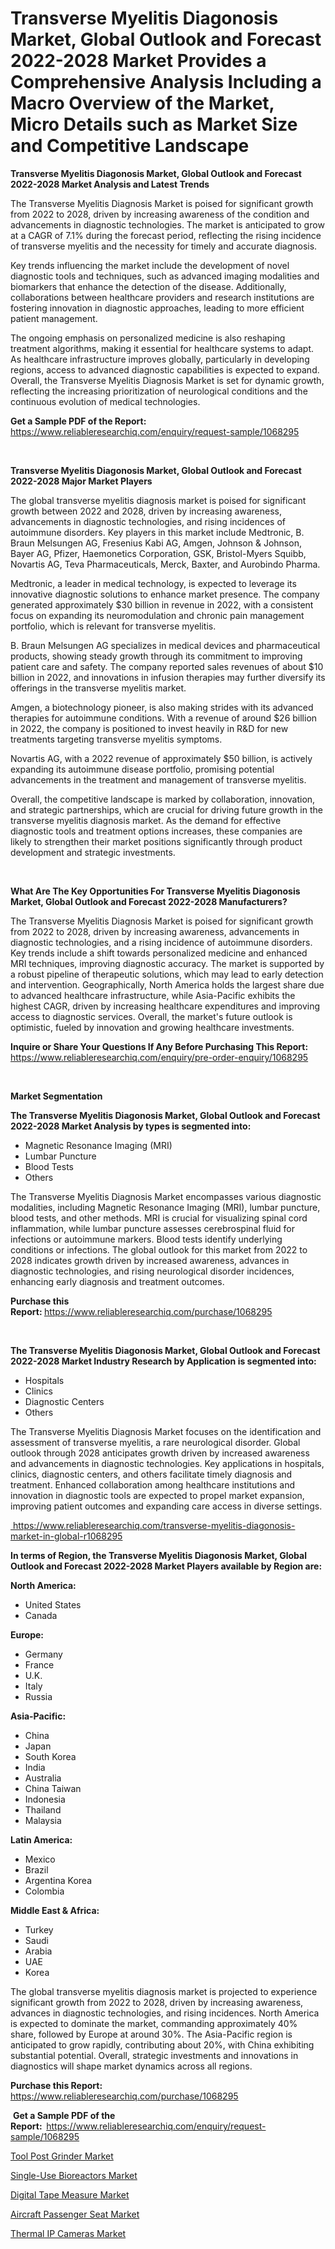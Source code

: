 <p><h1>Transverse Myelitis Diagonosis Market, Global Outlook and Forecast 2022-2028 Market Provides a Comprehensive Analysis Including a Macro Overview of the Market, Micro Details such as Market Size and Competitive Landscape</h1></p><p><strong>Transverse Myelitis Diagonosis Market, Global Outlook and Forecast 2022-2028 Market Analysis and Latest Trends</strong></p>
<p><p>The Transverse Myelitis Diagnosis Market is poised for significant growth from 2022 to 2028, driven by increasing awareness of the condition and advancements in diagnostic technologies. The market is anticipated to grow at a CAGR of 7.1% during the forecast period, reflecting the rising incidence of transverse myelitis and the necessity for timely and accurate diagnosis. </p><p>Key trends influencing the market include the development of novel diagnostic tools and techniques, such as advanced imaging modalities and biomarkers that enhance the detection of the disease. Additionally, collaborations between healthcare providers and research institutions are fostering innovation in diagnostic approaches, leading to more efficient patient management. </p><p>The ongoing emphasis on personalized medicine is also reshaping treatment algorithms, making it essential for healthcare systems to adapt. As healthcare infrastructure improves globally, particularly in developing regions, access to advanced diagnostic capabilities is expected to expand. Overall, the Transverse Myelitis Diagnosis Market is set for dynamic growth, reflecting the increasing prioritization of neurological conditions and the continuous evolution of medical technologies.</p></p>
<p><strong>Get a Sample PDF of the Report:&nbsp;</strong> <a href="https://www.reliableresearchiq.com/enquiry/request-sample/1068295?utm_campaign=3568&utm_medium=2&utm_source=Github&utm_content=ia&utm_term=21032025&utm_id=transverse-myelitis-diagonosis-market-global-outlook-and-forecast-2022-2028">https://www.reliableresearchiq.com/enquiry/request-sample/1068295</a></p>
<p>&nbsp;</p>
<p><strong>Transverse Myelitis Diagonosis Market, Global Outlook and Forecast 2022-2028 Major Market Players</strong></p>
<p><p>The global transverse myelitis diagnosis market is poised for significant growth between 2022 and 2028, driven by increasing awareness, advancements in diagnostic technologies, and rising incidences of autoimmune disorders. Key players in this market include Medtronic, B. Braun Melsungen AG, Fresenius Kabi AG, Amgen, Johnson & Johnson, Bayer AG, Pfizer, Haemonetics Corporation, GSK, Bristol-Myers Squibb, Novartis AG, Teva Pharmaceuticals, Merck, Baxter, and Aurobindo Pharma.</p><p>Medtronic, a leader in medical technology, is expected to leverage its innovative diagnostic solutions to enhance market presence. The company generated approximately $30 billion in revenue in 2022, with a consistent focus on expanding its neuromodulation and chronic pain management portfolio, which is relevant for transverse myelitis.</p><p>B. Braun Melsungen AG specializes in medical devices and pharmaceutical products, showing steady growth through its commitment to improving patient care and safety. The company reported sales revenues of about $10 billion in 2022, and innovations in infusion therapies may further diversify its offerings in the transverse myelitis market.</p><p>Amgen, a biotechnology pioneer, is also making strides with its advanced therapies for autoimmune conditions. With a revenue of around $26 billion in 2022, the company is positioned to invest heavily in R&D for new treatments targeting transverse myelitis symptoms.</p><p>Novartis AG, with a 2022 revenue of approximately $50 billion, is actively expanding its autoimmune disease portfolio, promising potential advancements in the treatment and management of transverse myelitis.</p><p>Overall, the competitive landscape is marked by collaboration, innovation, and strategic partnerships, which are crucial for driving future growth in the transverse myelitis diagnosis market. As the demand for effective diagnostic tools and treatment options increases, these companies are likely to strengthen their market positions significantly through product development and strategic investments.</p></p>
<p>&nbsp;</p>
<p><strong>What Are The Key Opportunities For Transverse Myelitis Diagonosis Market, Global Outlook and Forecast 2022-2028 Manufacturers?</strong></p>
<p><p>The Transverse Myelitis Diagnosis Market is poised for significant growth from 2022 to 2028, driven by increasing awareness, advancements in diagnostic technologies, and a rising incidence of autoimmune disorders. Key trends include a shift towards personalized medicine and enhanced MRI techniques, improving diagnostic accuracy. The market is supported by a robust pipeline of therapeutic solutions, which may lead to early detection and intervention. Geographically, North America holds the largest share due to advanced healthcare infrastructure, while Asia-Pacific exhibits the highest CAGR, driven by increasing healthcare expenditures and improving access to diagnostic services. Overall, the market's future outlook is optimistic, fueled by innovation and growing healthcare investments.</p></p>
<p><strong>Inquire or Share Your Questions If Any Before Purchasing This Report:</strong> <a href="https://www.reliableresearchiq.com/enquiry/pre-order-enquiry/1068295?utm_campaign=3568&utm_medium=2&utm_source=Github&utm_content=ia&utm_term=21032025&utm_id=transverse-myelitis-diagonosis-market-global-outlook-and-forecast-2022-2028">https://www.reliableresearchiq.com/enquiry/pre-order-enquiry/1068295</a></p>
<p>&nbsp;</p>
<p><strong>Market Segmentation</strong></p>
<p><strong>The Transverse Myelitis Diagonosis Market, Global Outlook and Forecast 2022-2028 Market Analysis by types is segmented into:</strong></p>
<p><ul><li>Magnetic Resonance Imaging (MRI)</li><li>Lumbar Puncture</li><li>Blood Tests</li><li>Others</li></ul></p>
<p><p>The Transverse Myelitis Diagnosis Market encompasses various diagnostic modalities, including Magnetic Resonance Imaging (MRI), lumbar puncture, blood tests, and other methods. MRI is crucial for visualizing spinal cord inflammation, while lumbar puncture assesses cerebrospinal fluid for infections or autoimmune markers. Blood tests identify underlying conditions or infections. The global outlook for this market from 2022 to 2028 indicates growth driven by increased awareness, advances in diagnostic technologies, and rising neurological disorder incidences, enhancing early diagnosis and treatment outcomes.</p></p>
<p><strong>Purchase this Report:&nbsp;</strong><a href="https://www.reliableresearchiq.com/purchase/1068295?utm_campaign=3568&utm_medium=2&utm_source=Github&utm_content=ia&utm_term=21032025&utm_id=transverse-myelitis-diagonosis-market-global-outlook-and-forecast-2022-2028">https://www.reliableresearchiq.com/purchase/1068295</a></p>
<p>&nbsp;</p>
<p><strong>The Transverse Myelitis Diagonosis Market, Global Outlook and Forecast 2022-2028 Market Industry Research by Application is segmented into:</strong></p>
<p><ul><li>Hospitals</li><li>Clinics</li><li>Diagnostic Centers</li><li>Others</li></ul></p>
<p><p>The Transverse Myelitis Diagnosis Market focuses on the identification and assessment of transverse myelitis, a rare neurological disorder. Global outlook through 2028 anticipates growth driven by increased awareness and advancements in diagnostic technologies. Key applications in hospitals, clinics, diagnostic centers, and others facilitate timely diagnosis and treatment. Enhanced collaboration among healthcare institutions and innovation in diagnostic tools are expected to propel market expansion, improving patient outcomes and expanding care access in diverse settings.</p></p>
<p><a href="https://www.reliableresearchiq.com/transverse-myelitis-diagonosis-market-in-global-r1068295?utm_campaign=3568&utm_medium=2&utm_source=Github&utm_content=ia&utm_term=21032025&utm_id=transverse-myelitis-diagonosis-market-global-outlook-and-forecast-2022-2028">&nbsp;https://www.reliableresearchiq.com/transverse-myelitis-diagonosis-market-in-global-r1068295</a></p>
<p><strong>In terms of Region, the Transverse Myelitis Diagonosis Market, Global Outlook and Forecast 2022-2028 Market Players available by Region are:</strong></p>
<p>
    <p> <strong> North America: </strong>
        <ul>
            <li>United States</li>
            <li>Canada</li>
        </ul>
        </p> 
    <p> <strong> Europe: </strong>
        <ul>
            <li>Germany</li>
            <li>France</li>
            <li>U.K.</li>
            <li>Italy</li>
            <li>Russia</li>
        </ul>
        </p> 
    <p> <strong> Asia-Pacific: </strong>
        <ul>
            <li>China</li>
            <li>Japan</li>
            <li>South Korea</li>
            <li>India</li>
            <li>Australia</li>
            <li>China Taiwan</li>
            <li>Indonesia</li>
            <li>Thailand</li>
            <li>Malaysia</li>
        </ul>
        </p> 
    <p> <strong> Latin America: </strong>
        <ul>
            <li>Mexico</li>
            <li>Brazil</li>
            <li>Argentina Korea</li>
            <li>Colombia</li>
        </ul>
        </p> 
    <p> <strong> Middle East & Africa: </strong>
        <ul>
            <li>Turkey</li>
            <li>Saudi</li>
            <li>Arabia</li>
            <li>UAE</li>
            <li>Korea</li>
        </ul>
    </p>
    </p>
<p><p>The global transverse myelitis diagnosis market is projected to experience significant growth from 2022 to 2028, driven by increasing awareness, advances in diagnostic technologies, and rising incidences. North America is expected to dominate the market, commanding approximately 40% share, followed by Europe at around 30%. The Asia-Pacific region is anticipated to grow rapidly, contributing about 20%, with China exhibiting substantial potential. Overall, strategic investments and innovations in diagnostics will shape market dynamics across all regions.</p></p>
<p><strong>Purchase this Report: </strong><a href="https://www.reliableresearchiq.com/purchase/1068295?utm_campaign=3568&utm_medium=2&utm_source=Github&utm_content=ia&utm_term=21032025&utm_id=transverse-myelitis-diagonosis-market-global-outlook-and-forecast-2022-2028">https://www.reliableresearchiq.com/purchase/1068295</a></p>
<p>&nbsp;<strong>Get a Sample PDF of the Report:&nbsp;&nbsp;</strong><a href="https://www.reliableresearchiq.com/enquiry/request-sample/1068295?utm_campaign=3568&utm_medium=2&utm_source=Github&utm_content=ia&utm_term=21032025&utm_id=transverse-myelitis-diagonosis-market-global-outlook-and-forecast-2022-2028">https://www.reliableresearchiq.com/enquiry/request-sample/1068295</a></p>
<p><strong></strong></p>
<p><p><a href="https://www.linkedin.com/pulse/future-tool-post-grinder-market-trends-revenue-forecast-anticipated-w4pcf?utm_campaign=3568&utm_medium=2&utm_source=Github&utm_content=ia&utm_term=21032025&utm_id=transverse-myelitis-diagonosis-market-global-outlook-and-forecast-2022-2028">Tool Post Grinder Market</a></p><p><a href="https://github.com/leopardmicheal7019/Market-Research-Report-List-1/blob/main/single-use-bioreactors-market.md?utm_campaign=3568&utm_medium=2&utm_source=Github&utm_content=ia&utm_term=21032025&utm_id=transverse-myelitis-diagonosis-market-global-outlook-and-forecast-2022-2028">Single-Use Bioreactors Market</a></p><p><a href="https://www.linkedin.com/pulse/global-digital-tape-measure-135-cagr-forecast-2025-2032-subpoenas-1vsmf?utm_campaign=3568&utm_medium=2&utm_source=Github&utm_content=ia&utm_term=21032025&utm_id=transverse-myelitis-diagonosis-market-global-outlook-and-forecast-2022-2028">Digital Tape Measure Market</a></p><p><a href="https://www.linkedin.com/pulse/projected-growth-aircraft-passenger-seat-market-2025-2032-93-zgajf?utm_campaign=3568&utm_medium=2&utm_source=Github&utm_content=ia&utm_term=21032025&utm_id=transverse-myelitis-diagonosis-market-global-outlook-and-forecast-2022-2028">Aircraft Passenger Seat Market</a></p><p><a href="https://www.linkedin.com/pulse/comprehensive-thermal-ip-cameras-market-study-projected-growth-jatuf?utm_campaign=3568&utm_medium=2&utm_source=Github&utm_content=ia&utm_term=21032025&utm_id=transverse-myelitis-diagonosis-market-global-outlook-and-forecast-2022-2028">Thermal IP Cameras Market</a></p></p>
